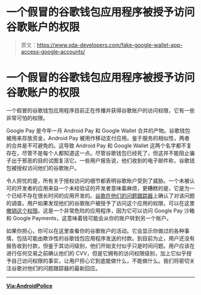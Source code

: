 # 一个假冒的谷歌钱包应用程序被授予访问谷歌账户的权限

> 原文：<https://www.xda-developers.com/fake-google-wallet-app-access-google-accounts/>

# 一个假冒的谷歌钱包应用程序被授予访问谷歌账户的权限

一个假冒的谷歌钱包应用程序目前正在传播并获得谷歌账户的访问权限，它有一些非常可怕的权限。

Google Pay 是今年一月 Android Pay 和 Google Wallet 合并的产物。谷歌钱包被用来存放资金，Android Pay 被用作移动支付应用。鉴于服务的相似性，两者的合并是不可避免的。这导致 Android Pay 和 Google Wallet 这两个名字都不复存在，尽管不是每个人都知道这一点。尽管谷歌钱包已经死了，但这并不能阻止骗子出于邪恶的目的试图复活它。一些用户报告说，他们收到的电子邮件称，谷歌钱包被授权访问他们的谷歌账户。

令人担忧的是，所有关于授权访问的细节都表明谷歌账户受到了威胁。一个未被认可的开发者的应用来自一个未经验证的开发者意味着麻烦，更糟糕的是，它是为一个已经不存在很长时间的应用开发的。[谷歌在他们的问题跟踪器](https://support.google.com/accounts/thread/3862651?hl=en)上确认了对该问题的调查。用户如果发现他们的谷歌账户被授予了访问这个应用的权限，可以在这里[撤销这个权限](https://myaccount.google.com/permissions?utm_source=google-account&utm_medium=web)。这是一个非常危险的应用程序，因为它可以访问 Google Pay 沙箱和 Google Payments，这意味着钱可能会从你的账户转到另一个账户。

如果你担心，你可以在这里查看你的谷歌账户的活动。它会显示你做过的各种事情，包括可能由欺诈性的谷歌钱包应用程序发送的付款。到目前为止，用户还没有报告收到付款，但鉴于其访问级别，他们开始支付似乎只是时间问题。用户应该在进行任何交易之前确认他们的 CVV，但是它拥有的访问权限级别，加上它似乎授予自己访问权限的事实，让用户担心它到底能做什么，不能做什么。我们将密切关注谷歌对他们的问题跟踪器的最新回应。

* * *

[**Via:AndroidPolice**](https://www.androidpolice.com/2019/04/11/fake-google-wallet-is-being-granted-access-to-google-accounts/)